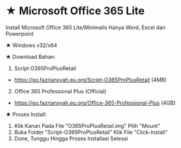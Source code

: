 # ★ Microsoft Office 365 Lite
Install Microsoft Office 365 Lite/Minimalis Hanya Word, Excel dan Powerpoint

★ Windows x32/x64

★ Download Bahan:
1. Script O365ProPlusRetail
- https://go.fazriansyah.eu.org/Script-O365ProPlusRetail (4MB)
2. Office 365 Professional Plus (Official)
- https://go.fazriansyah.eu.org/Office-365-Professional-Plus (4GB)

★ Proses Install:
1. Klik Kanan Pada File "O365ProPlusRetail.img" Pilih "Mount"
2. Buka Folder "Script-O365ProPlusRetail" Klik File "Click-Install"
3. Done, Tunggu Hingga Proses Installasi Selesai
